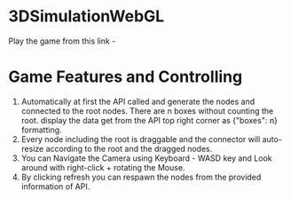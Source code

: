 # 3DSimulationWebGL
Play the game from this link - 
# Game Features and Controlling
1. Automatically at first the  API called and generate the nodes and connected to the root nodes. There are n boxes without counting the root. display the data get from the API top right corner as {"boxes": n} formatting.
2. Every node including the root is draggable and the connector will auto-resize according to the root and the dragged nodes.
3. You can Navigate the Camera using Keyboard - WASD key and Look around with right-click + rotating the Mouse.
4. By clicking refresh you can respawn the nodes from the provided information of API.
